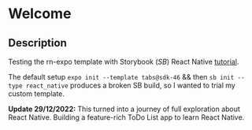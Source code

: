# Welcome

## Description

Testing the rn-expo template with Storybook (*SB*) React Native [tutorial](https://storybook.js.org/tutorials/intro-to-storybook/react-native/en/get-started/).

The default setup `expo init --template tabs@sdk-46` && then `sb init --type react_native` produces a broken SB build, so I wanted to trial my custom template.

**Update 29/12/2022:** This turned into a journey of full exploration about React Native. Building a feature-rich ToDo List app to learn React Native.
